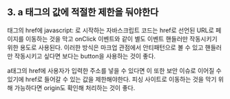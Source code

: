 ## 3. a 태그의 값에 적절한 제한을 둬야한다

<a> 태그의 href에 javascript: 로 시작하는 자바스크립트 코드는 href로 선언된 URL로 페이지를 이동하는 것을 막고 onClick 이벤트와 같이 별도 이벤트 핸들러만 작동시키기 위한 용도로 사용된다.
이러한 방식은 마크업 관점에서 안티패턴으로 볼 수 있고 핸들러만 작동시키고 싶다면 <a> 보다는 button을 사용하는 것이 좋다.

a태그의 href에 사용자가 입력한 주소를 넣을 수 있다면 이 또한 보안 이슈로 이어질 수 있기에 href로 들어갈 수 있는 값을 제한해야한다.
피싱 사이트로 이동하는 것을 막기 위해 가능하다면 origin도 확인해 처리하는 것이 좋다.
